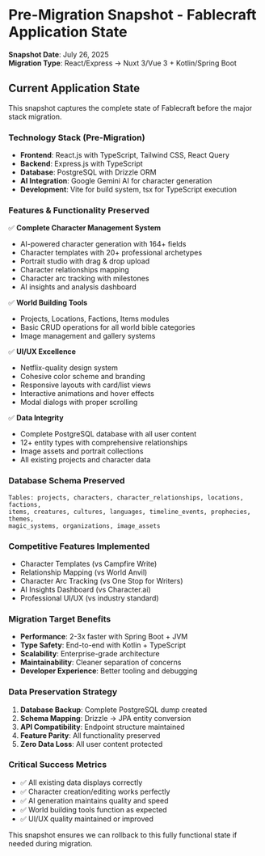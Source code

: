 # Pre-Migration Snapshot - Fablecraft Application State
**Snapshot Date**: July 26, 2025  
**Migration Type**: React/Express → Nuxt 3/Vue 3 + Kotlin/Spring Boot

## Current Application State
This snapshot captures the complete state of Fablecraft before the major stack migration.

### Technology Stack (Pre-Migration)
- **Frontend**: React.js with TypeScript, Tailwind CSS, React Query
- **Backend**: Express.js with TypeScript  
- **Database**: PostgreSQL with Drizzle ORM
- **AI Integration**: Google Gemini AI for character generation
- **Development**: Vite for build system, tsx for TypeScript execution

### Features & Functionality Preserved
✅ **Complete Character Management System**
- AI-powered character generation with 164+ fields
- Character templates with 20+ professional archetypes
- Portrait studio with drag & drop upload
- Character relationships mapping
- Character arc tracking with milestones
- AI insights and analysis dashboard

✅ **World Building Tools**
- Projects, Locations, Factions, Items modules
- Basic CRUD operations for all world bible categories
- Image management and gallery systems

✅ **UI/UX Excellence**
- Netflix-quality design system
- Cohesive color scheme and branding
- Responsive layouts with card/list views
- Interactive animations and hover effects
- Modal dialogs with proper scrolling

✅ **Data Integrity**
- Complete PostgreSQL database with all user content
- 12+ entity types with comprehensive relationships
- Image assets and portrait collections
- All existing projects and character data

### Database Schema Preserved
```
Tables: projects, characters, character_relationships, locations, factions, 
items, creatures, cultures, languages, timeline_events, prophecies, themes, 
magic_systems, organizations, image_assets
```

### Competitive Features Implemented
- Character Templates (vs Campfire Write)
- Relationship Mapping (vs World Anvil)  
- Character Arc Tracking (vs One Stop for Writers)
- AI Insights Dashboard (vs Character.ai)
- Professional UI/UX (vs industry standard)

### Migration Target Benefits
- **Performance**: 2-3x faster with Spring Boot + JVM
- **Type Safety**: End-to-end with Kotlin + TypeScript
- **Scalability**: Enterprise-grade architecture
- **Maintainability**: Cleaner separation of concerns
- **Developer Experience**: Better tooling and debugging

### Data Preservation Strategy
1. **Database Backup**: Complete PostgreSQL dump created
2. **Schema Mapping**: Drizzle → JPA entity conversion
3. **API Compatibility**: Endpoint structure maintained
4. **Feature Parity**: All functionality preserved
5. **Zero Data Loss**: All user content protected

### Critical Success Metrics
- ✅ All existing data displays correctly
- ✅ Character creation/editing works perfectly
- ✅ AI generation maintains quality and speed
- ✅ World building tools function as expected
- ✅ UI/UX quality maintained or improved

This snapshot ensures we can rollback to this fully functional state if needed during migration.